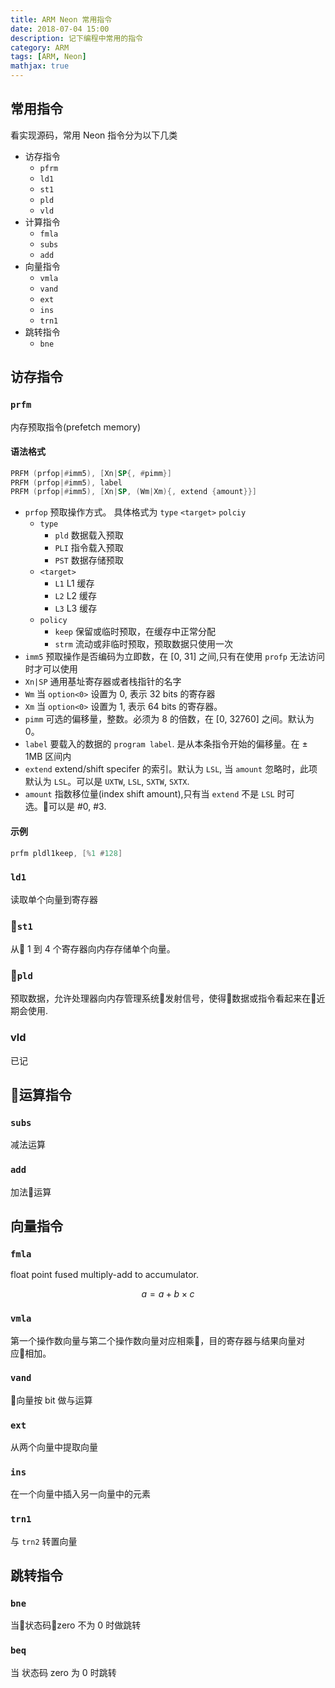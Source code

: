 ```yaml
---
title: ARM Neon 常用指令
date: 2018-07-04 15:00
description: 记下编程中常用的指令
category: ARM
tags: [ARM, Neon]
mathjax: true
---
```


## 常用指令

看实现源码，常用 Neon 指令分为以下几类

- 访存指令
  - `pfrm`
  - `ld1`
  - `st1`
  - `pld`
  - `vld`
- 计算指令
  - `fmla`
  - `subs`
  - `add`
- 向量指令
  - `vmla`
  - `vand`
  - `ext`
  - `ins`
  - `trn1`
- 跳转指令
  - `bne`

## 访存指令

### `prfm`

内存预取指令(prefetch memory)

#### 语法格式

```asm
PRFM (prfop|#imm5), [Xn|SP{, #pimm}]
PRFM (prfop|#imm5), label
PRFM (prfop|#imm5), [Xn|SP, (Wm|Xm){, extend {amount}}]
```

- `prfop`
  预取操作方式。 具体格式为 `type` `<target>` `polciy`
  - `type`
    - `pld`
      数据载入预取
    - `PLI`
      指令载入预取
    - `PST`
      数据存储预取
  - `<target>`
    - `L1`
      L1 缓存
    - `L2`
      L2 缓存
    - `L3`
      L3 缓存
  - `policy`
    - `keep`
      保留或临时预取，在缓存中正常分配
    - `strm`
      流动或非临时预取，预取数据只使用一次
- `imm5`
  预取操作是否编码为立即数，在 [0, 31] 之间,只有在使用 `profp` 无法访问时才可以使用
- `Xn|SP`
  通用基址寄存器或者栈指针的名字
- `Wm`
  当 `option<0>` 设置为 0, 表示 32 bits 的寄存器
- `Xm`
  当 `option<0>` 设置为 1, 表示 64 bits 的寄存器。
- `pimm`
  可选的偏移量，整数。必须为 8 的倍数，在 [0, 32760] 之间。默认为 0。
- `label`
  要载入的数据的 `program label`. 是从本条指令开始的偏移量。在 $\pm$ 1MB 区间内
- `extend`
  extend/shift specifer 的索引。默认为 `LSL`, 当 `amount` 忽略时，此项默认为 `LSL`。可以是 `UXTW`, `LSL`, `SXTW`, `SXTX`.
- `amount`
  指数移位量(index shift amount),只有当 `extend` 不是 `LSL` 时可选。可以是 #0, #3.

#### 示例

```asm
prfm pldl1keep, [%1 #128]
```

### `ld1`

读取单个向量到寄存器

### `st1`

从 1 到 4 个寄存器向内存存储单个向量。

### `pld`

预取数据，允许处理器向内存管理系统发射信号，使得数据或指令看起来在近期会使用.

### vld

已记

## 运算指令



### `subs`

减法运算

### `add`

加法运算

## 向量指令

### `fmla`

float point fused multiply-add to accumulator.

$$
a = a + b \times c
$$

### `vmla`

第一个操作数向量与第二个操作数向量对应相乘，目的寄存器与结果向量对应相加。

### `vand`

向量按 bit 做与运算

### `ext`

从两个向量中提取向量

### `ins`

在一个向量中插入另一向量中的元素

### `trn1`

与 `trn2` 转置向量

## 跳转指令

### `bne`

当状态码zero 不为 0 时做跳转

### `beq`

当 状态码 zero 为 0 时跳转